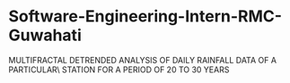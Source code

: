 # Software-Engineering-Intern-RMC-Guwahati
MULTIFRACTAL DETRENDED ANALYSIS OF DAILY RAINFALL DATA OF A PARTICULAR\\  STATION FOR A PERIOD OF 20 TO 30 YEARS
